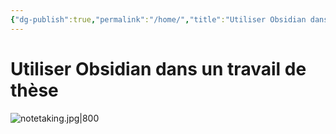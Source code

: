 ```yaml
---
{"dg-publish":true,"permalink":"/home/","title":"Utiliser Obsidian dans un travail de thèse","tags":["gardenEntry"]}
---
```




# Utiliser Obsidian dans un travail de thèse

![notetaking.jpg|800](/img/user/images/notetaking.jpg)